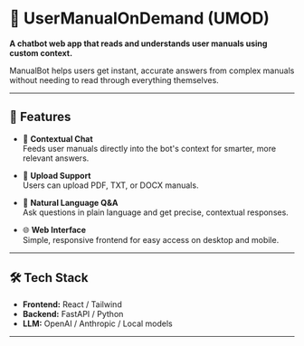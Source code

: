 # 📘 UserManualOnDemand (UMOD)

**A chatbot web app that reads and understands user manuals using custom context.**

ManualBot helps users get instant, accurate answers from complex manuals without needing to read through everything themselves.

---

## 🚀 Features

- 🧠 **Contextual Chat**  
  Feeds user manuals directly into the bot's context for smarter, more relevant answers.

- 📄 **Upload Support**  
  Users can upload PDF, TXT, or DOCX manuals.

- 💬 **Natural Language Q&A**  
  Ask questions in plain language and get precise, contextual responses.

- 🌐 **Web Interface**  
  Simple, responsive frontend for easy access on desktop and mobile.

---

## 🛠️ Tech Stack

- **Frontend:** React / Tailwind  
- **Backend:** FastAPI / Python  
- **LLM:** OpenAI / Anthropic / Local models  

---
